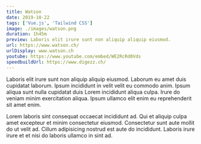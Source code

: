 ```yaml
---
title: Watson
date: 2019-10-22
tags: ['Vue.js', 'Tailwind CSS']
image: ./images/watson.png
duration: 1h45m
preview: Laboris elit irure sunt non aliquip aliquip eiusmod.
url: https://www.watson.ch/
urlDisplay: www.watson.ch
youtube: https://www.youtube.com/embed/WE2RcRd0Vds
speedbuildUrl: https://www.digezz.ch/
---
```


Laboris elit irure sunt non aliquip aliquip eiusmod. Laborum eu amet duis cupidatat laborum. Ipsum incididunt in velit velit eu commodo anim. Ipsum aliqua sunt nulla cupidatat duis Lorem incididunt aliqua culpa. Irure do veniam minim exercitation aliqua. Ipsum ullamco elit enim eu reprehenderit sit amet enim.

Lorem laboris sint consequat occaecat incididunt ad. Qui et aliquip culpa amet excepteur et minim consectetur eiusmod. Consectetur sunt aute mollit do ut velit ad. Cillum adipisicing nostrud est aute do incididunt. Laboris irure irure et et nisi do laboris ullamco in sint ad.
